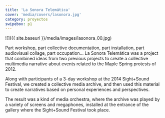 ```yaml
---
title: 'La Sonora Telemática'
cover: 'media/covers/lasonora.jpg'
category: proyectos
swipebox: p1
---
```

![]({{ site.baseurl }}/media/images/lasonora_00.jpg)

Part workshop, part collective documentation, part installation, part audiovisual collage, part occupation… La Sonora Telemática was a project that combined ideas from two previous projects to create a collective multimedia narrative about events related to the Maple Spring protests of 2012.

Along with participants of a 3-day workshop at the 2014 Sight+Sound Festival, we created a collective media archive, and then used this material to create narratives based on personal experiences and perspectives.

The result was a kind of media orchestra, where the archive was played by a variety of screens and megaphones, installed at the entrance of the gallery where the Sight+Sound Festival took place.

